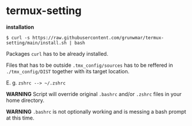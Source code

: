 # termux-setting
**installation**

`$ curl -s https://raw.githubusercontent.com/grunwmar/termux-setting/main/install.sh | bash`

Packages `curl` has to be already installed.

Files that has to be outside `.tmx_config/sources` has to be reffered in `./tmx_config/DIST` together with its
target location. 

E. g. `zshrc --> ~/.zshrc`

**WARNING** Script will override original `.bashrc` and/or `.zshrc` files in your home directory.

**WARNING** `.bashrc` is not optionally working and is messing a bash prompt at this time.

